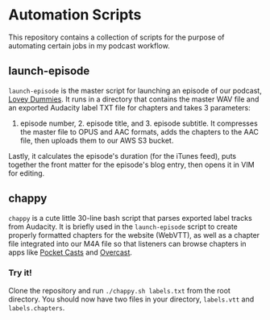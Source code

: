 # Automation Scripts
This repository contains a collection of scripts for the purpose of automating 
certain jobs in my podcast workflow.

## launch-episode
`launch-episode` is the master script for launching an episode of our podcast, 
[Lovey Dummies][ld]. It runs in a directory that contains the master WAV file 
and an exported Audacity label TXT file for chapters and takes 3 parameters: 
1. episode number, 2. episode title, and 3. episode subtitle. It compresses the 
master file to OPUS and AAC formats, adds the chapters to the AAC file, then 
uploads them to our AWS S3 bucket.

Lastly, it calculates the episode's duration (for the iTunes feed), puts 
together the front matter for the episode's blog entry, then opens it in VIM for 
editing.

## chappy
`chappy` is a cute little 30-line bash script that parses exported label tracks 
from Audacity. It is briefly used in the `launch-episode` script to create 
properly formatted chapters for the website (WebVTT), as well as a chapter file 
integrated into our M4A file so that listeners can browse chapters in apps like 
[Pocket Casts][pc] and [Overcast][oc].

### Try it!
Clone the repository and run `./chappy.sh labels.txt` from the root directory. 
You should now have two files in your directory, `labels.vtt` and 
`labels.chapters`.

[ld]: http://loveydummies.com "A podcast about relationships"
[pc]: http://www.shiftyjelly.com/android/pocketcasts
[oc]: https://overcast.fm
